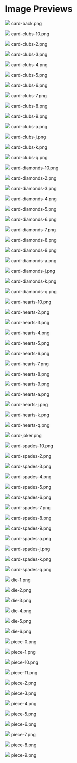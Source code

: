 # Image Previews

<img src="PlayingCards/card-back.png" style="max-width:100px;" /> card-back.png<br>

<img src="PlayingCards/card-clubs-10.png" style="max-width:100px;" /> card-clubs-10.png<br>

<img src="PlayingCards/card-clubs-2.png" style="max-width:100px;" /> card-clubs-2.png<br>

<img src="PlayingCards/card-clubs-3.png" style="max-width:100px;" /> card-clubs-3.png<br>

<img src="PlayingCards/card-clubs-4.png" style="max-width:100px;" /> card-clubs-4.png<br>

<img src="PlayingCards/card-clubs-5.png" style="max-width:100px;" /> card-clubs-5.png<br>

<img src="PlayingCards/card-clubs-6.png" style="max-width:100px;" /> card-clubs-6.png<br>

<img src="PlayingCards/card-clubs-7.png" style="max-width:100px;" /> card-clubs-7.png<br>

<img src="PlayingCards/card-clubs-8.png" style="max-width:100px;" /> card-clubs-8.png<br>

<img src="PlayingCards/card-clubs-9.png" style="max-width:100px;" /> card-clubs-9.png<br>

<img src="PlayingCards/card-clubs-a.png" style="max-width:100px;" /> card-clubs-a.png<br>

<img src="PlayingCards/card-clubs-j.png" style="max-width:100px;" /> card-clubs-j.png<br>

<img src="PlayingCards/card-clubs-k.png" style="max-width:100px;" /> card-clubs-k.png<br>

<img src="PlayingCards/card-clubs-q.png" style="max-width:100px;" /> card-clubs-q.png<br>

<img src="PlayingCards/card-diamonds-10.png" style="max-width:100px;" /> card-diamonds-10.png<br>

<img src="PlayingCards/card-diamonds-2.png" style="max-width:100px;" /> card-diamonds-2.png<br>

<img src="PlayingCards/card-diamonds-3.png" style="max-width:100px;" /> card-diamonds-3.png<br>

<img src="PlayingCards/card-diamonds-4.png" style="max-width:100px;" /> card-diamonds-4.png<br>

<img src="PlayingCards/card-diamonds-5.png" style="max-width:100px;" /> card-diamonds-5.png<br>

<img src="PlayingCards/card-diamonds-6.png" style="max-width:100px;" /> card-diamonds-6.png<br>

<img src="PlayingCards/card-diamonds-7.png" style="max-width:100px;" /> card-diamonds-7.png<br>

<img src="PlayingCards/card-diamonds-8.png" style="max-width:100px;" /> card-diamonds-8.png<br>

<img src="PlayingCards/card-diamonds-9.png" style="max-width:100px;" /> card-diamonds-9.png<br>

<img src="PlayingCards/card-diamonds-a.png" style="max-width:100px;" /> card-diamonds-a.png<br>

<img src="PlayingCards/card-diamonds-j.png" style="max-width:100px;" /> card-diamonds-j.png<br>

<img src="PlayingCards/card-diamonds-k.png" style="max-width:100px;" /> card-diamonds-k.png<br>

<img src="PlayingCards/card-diamonds-q.png" style="max-width:100px;" /> card-diamonds-q.png<br>

<img src="PlayingCards/card-hearts-10.png" style="max-width:100px;" /> card-hearts-10.png<br>

<img src="PlayingCards/card-hearts-2.png" style="max-width:100px;" /> card-hearts-2.png<br>

<img src="PlayingCards/card-hearts-3.png" style="max-width:100px;" /> card-hearts-3.png<br>

<img src="PlayingCards/card-hearts-4.png" style="max-width:100px;" /> card-hearts-4.png<br>

<img src="PlayingCards/card-hearts-5.png" style="max-width:100px;" /> card-hearts-5.png<br>

<img src="PlayingCards/card-hearts-6.png" style="max-width:100px;" /> card-hearts-6.png<br>

<img src="PlayingCards/card-hearts-7.png" style="max-width:100px;" /> card-hearts-7.png<br>

<img src="PlayingCards/card-hearts-8.png" style="max-width:100px;" /> card-hearts-8.png<br>

<img src="PlayingCards/card-hearts-9.png" style="max-width:100px;" /> card-hearts-9.png<br>

<img src="PlayingCards/card-hearts-a.png" style="max-width:100px;" /> card-hearts-a.png<br>

<img src="PlayingCards/card-hearts-j.png" style="max-width:100px;" /> card-hearts-j.png<br>

<img src="PlayingCards/card-hearts-k.png" style="max-width:100px;" /> card-hearts-k.png<br>

<img src="PlayingCards/card-hearts-q.png" style="max-width:100px;" /> card-hearts-q.png<br>

<img src="PlayingCards/card-joker.png" style="max-width:100px;" /> card-joker.png<br>

<img src="PlayingCards/card-spades-10.png" style="max-width:100px;" /> card-spades-10.png<br>

<img src="PlayingCards/card-spades-2.png" style="max-width:100px;" /> card-spades-2.png<br>

<img src="PlayingCards/card-spades-3.png" style="max-width:100px;" /> card-spades-3.png<br>

<img src="PlayingCards/card-spades-4.png" style="max-width:100px;" /> card-spades-4.png<br>

<img src="PlayingCards/card-spades-5.png" style="max-width:100px;" /> card-spades-5.png<br>

<img src="PlayingCards/card-spades-6.png" style="max-width:100px;" /> card-spades-6.png<br>

<img src="PlayingCards/card-spades-7.png" style="max-width:100px;" /> card-spades-7.png<br>

<img src="PlayingCards/card-spades-8.png" style="max-width:100px;" /> card-spades-8.png<br>

<img src="PlayingCards/card-spades-9.png" style="max-width:100px;" /> card-spades-9.png<br>

<img src="PlayingCards/card-spades-a.png" style="max-width:100px;" /> card-spades-a.png<br>

<img src="PlayingCards/card-spades-j.png" style="max-width:100px;" /> card-spades-j.png<br>

<img src="PlayingCards/card-spades-k.png" style="max-width:100px;" /> card-spades-k.png<br>

<img src="PlayingCards/card-spades-q.png" style="max-width:100px;" /> card-spades-q.png<br>

<img src="Dice/die-1.png" style="max-width:100px;" /> die-1.png<br>

<img src="Dice/die-2.png" style="max-width:100px;" /> die-2.png<br>

<img src="Dice/die-3.png" style="max-width:100px;" /> die-3.png<br>

<img src="Dice/die-4.png" style="max-width:100px;" /> die-4.png<br>

<img src="Dice/die-5.png" style="max-width:100px;" /> die-5.png<br>

<img src="Dice/die-6.png" style="max-width:100px;" /> die-6.png<br>

<img src="Pieces/piece-0.png" style="max-width:100px;" /> piece-0.png<br>

<img src="Pieces/piece-1.png" style="max-width:100px;" /> piece-1.png<br>

<img src="Pieces/piece-10.png" style="max-width:100px;" /> piece-10.png<br>

<img src="Pieces/piece-11.png" style="max-width:100px;" /> piece-11.png<br>

<img src="Pieces/piece-2.png" style="max-width:100px;" /> piece-2.png<br>

<img src="Pieces/piece-3.png" style="max-width:100px;" /> piece-3.png<br>

<img src="Pieces/piece-4.png" style="max-width:100px;" /> piece-4.png<br>

<img src="Pieces/piece-5.png" style="max-width:100px;" /> piece-5.png<br>

<img src="Pieces/piece-6.png" style="max-width:100px;" /> piece-6.png<br>

<img src="Pieces/piece-7.png" style="max-width:100px;" /> piece-7.png<br>

<img src="Pieces/piece-8.png" style="max-width:100px;" /> piece-8.png<br>

<img src="Pieces/piece-9.png" style="max-width:100px;" /> piece-9.png<br>

